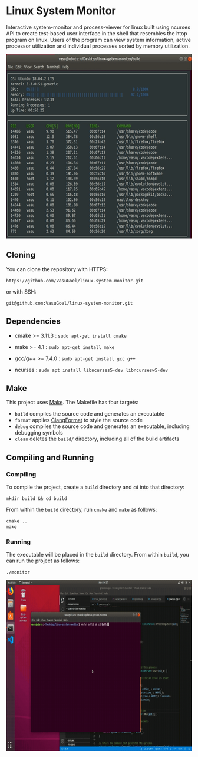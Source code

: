 # Linux System Monitor
Interactive system-monitor and process-viewer for linux built using ncurses API to create test-based user interface in the 
shell that resembles the htop program on linux. Users of the program can view system information, active processor utilization
and individual processes sorted by memory utilization.
<p align="center">
    <img src="images/system-monitor.png" width="650" height="500" /> 
</p>


## Cloning
You can clone the repository with HTTPS:
```
https://github.com/VasuGoel/linux-system-monitor.git
```
or with SSH:
```
git@github.com:VasuGoel/linux-system-monitor.git
```

## Dependencies
* cmake >= 3.11.3 : `sudo apt-get install cmake`

* make >= 4.1 : `sudo apt-get install make`

* gcc/g++ >= 7.4.0 : `sudo apt-get install gcc g++`

* ncurses : `sudo apt install libncurses5-dev libncursesw5-dev`

## Make
This project uses [Make](https://www.gnu.org/software/make/). The Makefile has four targets:
* `build` compiles the source code and generates an executable
* `format` applies [ClangFormat](https://clang.llvm.org/docs/ClangFormat.html) to style the source code
* `debug` compiles the source code and generates an executable, including debugging symbols
* `clean` deletes the `build/` directory, including all of the build artifacts

## Compiling and Running

### Compiling
To compile the project, create a `build` directory and `cd` into that directory:
```
mkdir build && cd build
```
From within the `build` directory, run `cmake` and `make` as follows:
```
cmake ..
make
```

### Running
The executable will be placed in the `build` directory. From within `build`, you can run the project as follows:
```
./monitor
```

<p align="center">
    <img src="images/compile-run.gif" width="820" height="464" /> 
</p>


